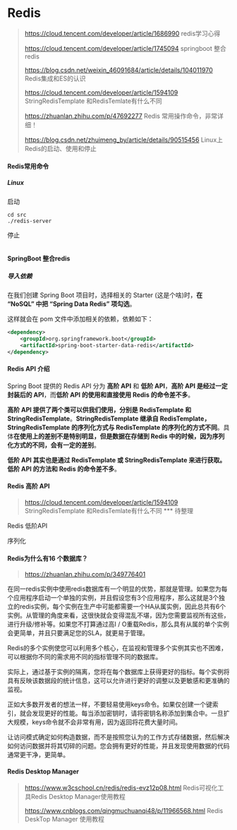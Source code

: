 # Redis

>https://cloud.tencent.com/developer/article/1686990	redis学习心得
>
>https://cloud.tencent.com/developer/article/1745094	springboot 整合redis
>
>https://blog.csdn.net/weixin_46091684/article/details/104011970  Redis集成和ES的认识
>
>https://cloud.tencent.com/developer/article/1594109  StringRedisTemplate 和RedisTemlate有什么不同
>
>https://zhuanlan.zhihu.com/p/47692277  Redis 常用操作命令，非常详细！
>
>https://blog.csdn.net/zhuimeng_by/article/details/90515456     Linux上Redis的启动、使用和停止

#### Redis常用命令 

##### Linux 

启动

~~~
cd src
./redis-server
~~~

停止

~~~
~~~



#### SpringBoot 整合redis

##### 导入依赖

在我们创建 Spring Boot 项目时，选择相关的 Starter (这是个啥)时，**在 “NoSQL” 中把 “Spring Data Redis” 项勾选**。

这样就会在 pom 文件中添加相关的依赖，依赖如下：

~~~xml
<dependency>
    <groupId>org.springframework.boot</groupId>
    <artifactId>spring-boot-starter-data-redis</artifactId>
</dependency>
~~~

#### Redis API 介绍 

Spring Boot 提供的 Redis API 分为 **高阶 API** 和 **低阶 API**，**高阶 API 是经过一定封装后的 API**，而**低阶 API 的使用和直接使用 Redis 的命令差不多**。

 **高阶 API 提供了两个类可以供我们使用，分别是 RedisTemplate 和 StringRedisTemplate**。**StringRedisTemplate 继承自 RedisTemplate，StringRedisTemplate 的序列化方式与 RedisTemplate 的序列化的方式不同**。具体**在使用上的差别不是特别明显，但是数据在存储到 Redis 中的时候，因为序列化方式的不同，会有一定的差别**。

 **低阶 API 其实也是通过 RedisTemplate 或 StringRedisTemplate 来进行获取。低阶 API 的方法和 Redis 的命令差不多**。

#### Redis 高阶 API

>https://cloud.tencent.com/developer/article/1594109  StringRedisTemplate 和RedisTemlate有什么不同 *** 待整理

Redis 低阶API 

序列化

#### Redis为什么有16 个数据库？

>https://zhuanlan.zhihu.com/p/349776401

在同一redis实例中使用redis数据库有一个明显的优势，那就是管理。如果您为每个应用程序启动一个单独的实例，并且假设您有3个应用程序，那么这就是3个独立的redis实例，每个实例在生产中可能都需要一个HA从属实例，因此总共有6个实例。从管理的角度来看，这很快就会变得混乱不堪，因为您需要监视所有这些，进行升级/修补等。如果您不打算通过高I / O重载Redis，那么具有从属的单个实例会更简单，并且只要满足您的SLA，就更易于管理。

Redis的多个实例使您可以利用多个核心，在监视和管理多个实例其实也不困难，可以根据你不同的需求用不同的指标管理不同的数据库。

实际上，通过基于实例的隔离，您将在每个数据库上获得更好的指标。每个实例将具有反映该数据段的统计信息，这可以允许进行更好的调整以及更敏感和更准确的监视。

正如大多数开发者的想法一样，不要轻易使用keys命令。如果仅创建一个键索引，就会发现更好的性能。每当添加密钥时，请将密钥名称添加到集合中。一旦扩大规模，keys命令就不会非常有用，因为返回将花费大量时间。

让访问模式确定如何构造数据，而不是按照您认为的工作方式存储数据，然后解决如何访问数据并将其切碎的问题。您会拥有更好的性能，并且发现使用数据的代码通常更干净，更简单。

#### Redis Desktop Manager

>https://www.w3cschool.cn/redis/redis-evz12p08.html   Redis可视化工具Redis Desktop Manager使用教程
>
>https://www.cnblogs.com/qingmuchuanqi48/p/11966568.html Redis DeskTop Manager 使用教程 
>
>

